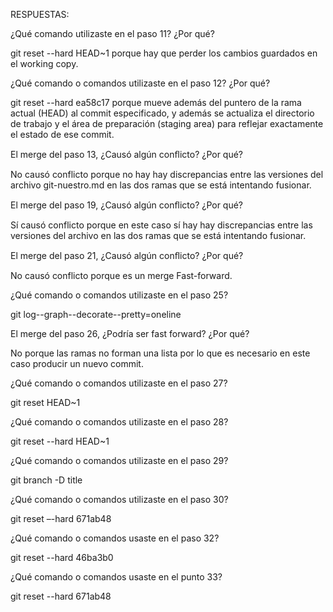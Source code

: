 RESPUESTAS:

¿Qué comando utilizaste en el paso 11? ¿Por qué? 

git reset --hard HEAD~1 porque hay que perder los cambios guardados en el working copy. 

 

¿Qué comando o comandos utilizaste en el paso 12? ¿Por qué? 

git reset --hard ea58c17 porque mueve además del puntero de la rama actual (HEAD) al commit especificado, y además se actualiza el directorio de trabajo y el área de preparación (staging area) para reflejar exactamente el estado de ese commit. 

 

El merge del paso 13, ¿Causó algún conﬂicto? ¿Por qué?  

No causó conflicto porque no hay hay discrepancias entre las versiones del archivo git-nuestro.md en las dos ramas que se está intentando fusionar.  

  

El merge del paso 19, ¿Causó algún conﬂicto? ¿Por qué? 

Sí causó conflicto porque en este caso sí hay hay discrepancias entre las versiones del archivo en las dos ramas que se está intentando fusionar. 

 

El merge del paso 21, ¿Causó algún conﬂicto? ¿Por qué? 

No causó conflicto porque es un merge Fast-forward. 

 

¿Qué comando o comandos utilizaste en el paso 25? 

git log--graph--decorate--pretty=oneline 

 

El merge del paso 26, ¿Podría ser fast forward? ¿Por qué? 

No porque las ramas no forman una lista por lo que es necesario en este caso producir un nuevo commit. 

 

¿Qué comando o comandos utilizaste en el paso 27? 

git reset HEAD~1 

 

¿Qué comando o comandos utilizaste en el paso 28? 

git reset --hard HEAD~1 

 

¿Qué comando o comandos utilizaste en el paso 29? 

git branch -D title 

 

¿Qué comando o comandos utilizaste en el paso 30? 

git reset –-hard 671ab48 

 

¿Qué comando o comandos usaste en el paso 32? 

git reset --hard 46ba3b0 

 


¿Qué comando o comandos usaste en el punto 33? 

git reset --hard 671ab48 

 

 
